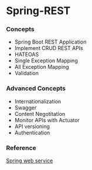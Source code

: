 # Spring-REST

### Concepts
* Spring Boot REST Application
* Implement CRUD REST APIs
* HATEOAS
* Single Exception Mapping
* All Exception Mapping
* Validation

### Advanced Concepts
* Internationalization 
* Swagger
* Content Negotitation
* Monitor APIs with Actuator
* API versioning
* Authentication

### Reference
[Spring web service](https://github.com/in28minutes/spring-web-services/)
